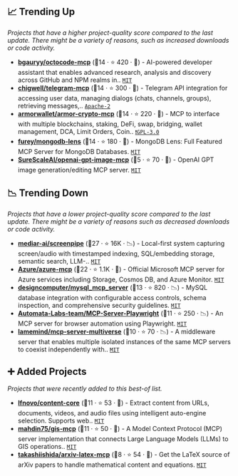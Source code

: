 ## 📈 Trending Up

_Projects that have a higher project-quality score compared to the last update. There might be a variety of reasons, such as increased downloads or code activity._

- <b><a href="https://github.com/bgauryy/octocode-mcp">bgauryy/octocode-mcp</a></b> (🥈14 ·  ⭐ 420 · 🐣) - AI-powered developer assistant that enables advanced research, analysis and discovery across GitHub and NPM realms in.. <code><a href="http://bit.ly/34MBwT8">MIT</a></code> <code><img src="https://api.iconify.design/material-symbols:cloud.svg?color=%23bac2de" style="display:inline;" width="13" height="13"></code> <code><img src="https://api.iconify.design/devicon:linux.svg" style="display:inline;" width="13" height="13"></code> <code><img src="https://cdn.simpleicons.org/apple/9399b2" style="display:inline;" width="13" height="13"></code> <code><img src="https://api.iconify.design/devicon:typescript.svg" style="display:inline;" width="13" height="13"></code> <code><img src="https://api.iconify.design/devicon:windows11.svg" style="display:inline;" width="13" height="13"></code>
- <b><a href="https://github.com/chigwell/telegram-mcp">chigwell/telegram-mcp</a></b> (🥈14 ·  ⭐ 300 · 🐣) - Telegram API integration for accessing user data, managing dialogs (chats, channels, groups), retrieving messages,.. <code><a href="http://bit.ly/3nYMfla">Apache-2</a></code> <code><img src="https://api.iconify.design/material-symbols:home.svg?color=%2389b4fa" style="display:inline;" width="13" height="13"></code> <code><img src="https://api.iconify.design/devicon:python.svg" style="display:inline;" width="13" height="13"></code>
- <b><a href="https://github.com/armorwallet/armor-crypto-mcp">armorwallet/armor-crypto-mcp</a></b> (🥇14 ·  ⭐ 220 · 🐣) - MCP to interface with multiple blockchains, staking, DeFi, swap, bridging, wallet management, DCA, Limit Orders, Coin.. <code><a href="http://bit.ly/2M0xdwT">❗️GPL-3.0</a></code> <code><img src="https://api.iconify.design/material-symbols:cloud.svg?color=%23bac2de" style="display:inline;" width="13" height="13"></code> <code><img src="https://api.iconify.design/devicon:python.svg" style="display:inline;" width="13" height="13"></code>
- <b><a href="https://github.com/furey/mongodb-lens">furey/mongodb-lens</a></b> (🥈14 ·  ⭐ 180 · 🐣) - MongoDB Lens: Full Featured MCP Server for MongoDB Databases. <code><a href="http://bit.ly/34MBwT8">MIT</a></code> <code><img src="https://api.iconify.design/material-symbols:home.svg?color=%2389b4fa" style="display:inline;" width="13" height="13"></code> <code><img src="https://api.iconify.design/devicon:typescript.svg" style="display:inline;" width="13" height="13"></code>
- <b><a href="https://github.com/SureScaleAI/openai-gpt-image-mcp">SureScaleAI/openai-gpt-image-mcp</a></b> (🥉5 ·  ⭐ 70 · 🐣) - OpenAI GPT image generation/editing MCP server. <code><a href="http://bit.ly/34MBwT8">MIT</a></code> <code><img src="https://api.iconify.design/material-symbols:cloud.svg?color=%23bac2de" style="display:inline;" width="13" height="13"></code> <code><img src="https://api.iconify.design/devicon:typescript.svg" style="display:inline;" width="13" height="13"></code>

## 📉 Trending Down

_Projects that have a lower project-quality score compared to the last update. There might be a variety of reasons such as decreased downloads or code activity._

- <b><a href="https://github.com/mediar-ai/screenpipe">mediar-ai/screenpipe</a></b> (🥇27 ·  ⭐ 16K · 📉) - Local-first system capturing screen/audio with timestamped indexing, SQL/embedding storage, semantic search, LLM-.. <code><a href="http://bit.ly/34MBwT8">MIT</a></code> <code><img src="https://api.iconify.design/material-symbols:home.svg?color=%2389b4fa" style="display:inline;" width="13" height="13"></code> <code><img src="https://cdn.simpleicons.org/apple/9399b2" style="display:inline;" width="13" height="13"></code> <code><img src="https://api.iconify.design/material-symbols:award-star-outline.svg?color=%23f9e2af" style="display:inline;" width="13" height="13"></code> <code><img src="https://cdn.simpleicons.org/rust/CE422B" style="display:inline;" width="13" height="13"></code>
- <b><a href="https://github.com/Azure/azure-mcp">Azure/azure-mcp</a></b> (🥇22 ·  ⭐ 1.1K · 🐣) - Official Microsoft MCP server for Azure services including Storage, Cosmos DB, and Azure Monitor. <code><a href="http://bit.ly/34MBwT8">MIT</a></code>
- <b><a href="https://github.com/designcomputer/mysql_mcp_server">designcomputer/mysql_mcp_server</a></b> (🥉13 ·  ⭐ 820 · 📉) - MySQL database integration with configurable access controls, schema inspection, and comprehensive security guidelines. <code><a href="http://bit.ly/34MBwT8">MIT</a></code> <code><img src="https://api.iconify.design/material-symbols:home.svg?color=%2389b4fa" style="display:inline;" width="13" height="13"></code> <code><img src="https://api.iconify.design/devicon:python.svg" style="display:inline;" width="13" height="13"></code>
- <b><a href="https://github.com/Automata-Labs-team/MCP-Server-Playwright">Automata-Labs-team/MCP-Server-Playwright</a></b> (🥉11 ·  ⭐ 250 · 📉) - An MCP server for browser automation using Playwright. <code><a href="http://bit.ly/34MBwT8">MIT</a></code> <code><img src="https://api.iconify.design/devicon:python.svg" style="display:inline;" width="13" height="13"></code>
- <b><a href="https://github.com/lamemind/mcp-server-multiverse">lamemind/mcp-server-multiverse</a></b> (🥉10 ·  ⭐ 70 · 📉) - A middleware server that enables multiple isolated instances of the same MCP servers to coexist independently with.. <code><a href="http://bit.ly/34MBwT8">MIT</a></code> <code><img src="https://api.iconify.design/material-symbols:home.svg?color=%2389b4fa" style="display:inline;" width="13" height="13"></code> <code><img src="https://api.iconify.design/devicon:typescript.svg" style="display:inline;" width="13" height="13"></code>

## ➕ Added Projects

_Projects that were recently added to this best-of list._

- <b><a href="https://github.com/lfnovo/content-core">lfnovo/content-core</a></b> (🥈11 ·  ⭐ 53 · 🐣) - Extract content from URLs, documents, videos, and audio files using intelligent auto-engine selection. Supports web.. <code><a href="http://bit.ly/34MBwT8">MIT</a></code> <code><img src="https://api.iconify.design/material-symbols:home.svg?color=%2389b4fa" style="display:inline;" width="13" height="13"></code> <code><img src="https://api.iconify.design/devicon:python.svg" style="display:inline;" width="13" height="13"></code>
- <b><a href="https://github.com/mahdin75/gis-mcp">mahdin75/gis-mcp</a></b> (🥇11 ·  ⭐ 50 · 🐣) - A Model Context Protocol (MCP) server implementation that connects Large Language Models (LLMs) to GIS operations.. <code><a href="http://bit.ly/34MBwT8">MIT</a></code> <code><img src="https://api.iconify.design/material-symbols:home.svg?color=%2389b4fa" style="display:inline;" width="13" height="13"></code>
- <b><a href="https://github.com/takashiishida/arxiv-latex-mcp">takashiishida/arxiv-latex-mcp</a></b> (🥉8 ·  ⭐ 54 · 🐣) - Get the LaTeX source of arXiv papers to handle mathematical content and equations. <code><a href="http://bit.ly/34MBwT8">MIT</a></code> <code><img src="https://api.iconify.design/material-symbols:cloud.svg?color=%23bac2de" style="display:inline;" width="13" height="13"></code> <code><img src="https://api.iconify.design/devicon:python.svg" style="display:inline;" width="13" height="13"></code>

